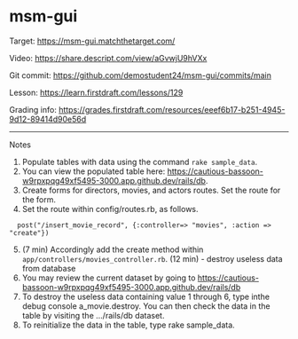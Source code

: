 # msm-gui

Target: https://msm-gui.matchthetarget.com/

Video: https://share.descript.com/view/aGvwjU9hVXx

Git commit: https://github.com/demostudent24/msm-gui/commits/main

Lesson: https://learn.firstdraft.com/lessons/129

Grading info: https://grades.firstdraft.com/resources/eeef6b17-b251-4945-9d12-89414d90e56d

<hr>

Notes

1. Populate tables with data using the command `rake sample_data`.
2. You can view the populated table here: https://cautious-bassoon-w9rpxpqg49xf5495-3000.app.github.dev/rails/db.
3. Create forms for directors, movies, and actors routes. Set the route for the form. 
4. Set the route within config/routes.rb, as follows.

```
  post("/insert_movie_record", {:controller=> "movies", :action => "create"})
```

5. (7 min) Accordingly add the create method within `app/controllers/movies_controller.rb`. (12 min) - destroy useless data from database
6. You may review the current dataset by going to https://cautious-bassoon-w9rpxpqg49xf5495-3000.app.github.dev/rails/db
7. To destroy the useless data containing value 1 through 6, type inthe debug console a_movie.destroy. You can then check the data in the table by visiting the .../rails/db dataset.
8. To reinitialize the data in the table, type rake sample_data.
